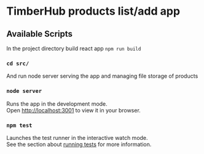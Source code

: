 # TimberHub products list/add app

## Available Scripts

In the project directory build react app 
 `npm run build`
### `cd src/`
And run node server serving the app and managing file storage of products
### `node server`

Runs the app in the development mode.\
Open [http://localhost:3001](http://localhost:3001) to view it in your browser.

### `npm test`

Launches the test runner in the interactive watch mode.\
See the section about [running tests](https://facebook.github.io/create-react-app/docs/running-tests) for more information.